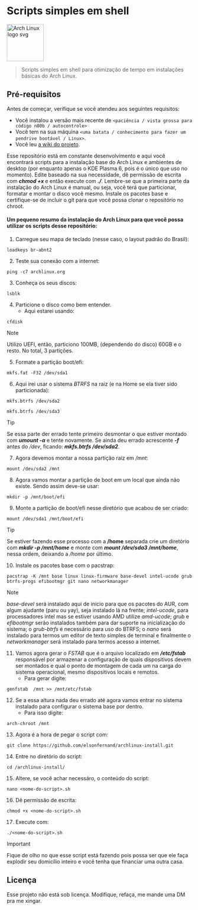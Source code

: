 # Scripts simples em shell

<img align="center" src="https://archlinux.org/static/logos/archlinux-logo-dark-scalable.518881f04ca9.svg" alt="Arch Linux logo svg" height="100">

> Scripts simples em shell para otimização de tempo em instalações básicas do Arch Linux.

## Pré-requisitos

Antes de começar, verifique se você atendeu aos seguintes requisitos:

- Você instalou a versão mais recente de `<paciência / vista grossa para código n00b / autocontrole>`
- Você tem na sua máquina `<uma batata / conhecimento para fazer um pendrive bootável / Linux>`.
- Você leu <a href="https://wiki.archlinux.org/title/Installation_guide" target="blank">a wiki do projeto</a>.

Esse repositório está em constante desenvolvimento e aqui você encontrará scripts para a instalação base do Arch Linux e ambientes de desktop (por enquanto apenas o KDE Plasma 6, pois é o único que uso no momento). Edite baseado na sua necessidade, dê permissão de escrita com ***chmod +x <nome-do-script>*** e então execute com ***./<nome-do-script>***. Lembre-se que a primeira parte da instalação do Arch Linux é manual, ou seja, você terá que particionar, formatar e montar o disco você mesmo. Instale os pacotes base e certifique-se de incluir o git para que você possa clonar o repositório no chroot.

#### Um pequeno resumo da instalação do Arch Linux para que você possa utilizar os scripts desse repositório:

1. Carregue seu mapa de teclado (nesse caso, o layout padrão do Brasil):
```
loadkeys br-abnt2
```
2. Teste sua conexão com a internet:
```
ping -c7 archlinux.org
```
3. Conheça os seus discos:
```
lsblk
```
4. Particione o disco como bem entender.
   - Aqui estarei usando:
```
cfdisk
```
> [!NOTE]
> Utilizo UEFI, então, particiono 100MB, (dependendo do disco) 60GB e o resto. No total, 3 partições. 
5. Formate a partição boot/efi:
```
mkfs.fat -F32 /dev/sda1
```
6. Aqui irei usar o sistema *BTRFS* na raiz (e na Home se ela tiver sido particionada):
```
mkfs.btrfs /dev/sda2
```
```
mkfs.btrfs /dev/sda3
```
> [!TIP]
> Se essa parte der errado tente primeiro desmontar o que estiver montado com ***umount -a*** e tente novamente. Se ainda deu errado acrescente ***-f*** antes do */dev*, ficando: ***mkfs.btrfs /dev/sda2***.
7. Agora devemos montar a nossa partição raiz em */mnt*:
```
mount /dev/sda2 /mnt
```
8. Agora vamos montar a partição de boot em um local que ainda não existe. Sendo assim deve-se usar:
```
mkdir -p /mnt/boot/efi
```
9. Monte a partição de boot/efi nesse diretório que acabou de ser criado:
```
mount /dev/sda1 /mnt/boot/efi
```
> [!TIP]
> Se estiver fazendo esse processo com a **/home** separada crie um diretório com ***mkdir -p /mnt/home*** e monte com ***mount /dev/sda3 /mnt/home***, nessa ordem, deixando a */home* por último.
10. Instale os pacotes base com o pacstrap:
```
pacstrap -K /mnt base linux linux-firmware base-devel intel-ucode grub btrfs-progs efibootmgr git nano networkmanager
```
> [!NOTE]
> *base-devel* será instalado aqui de início para que os pacotes do AUR, com algum ajudante (paru ou yay), seja instalado lá na frente; *intel-ucode*, para processadores intel mas se estiver usando AMD utilize *amd-ucode*; *grub* e *efibootmgr* serão instalados também para dar suporte na inicialização do sistema; o *grub-btrfs* é necessário para uso do BTRFS; o *nano* será instalado para termos um editor de texto simples de terminal e finalmente o *networkmanager* será instalado para termos acesso a internet.
11. Vamos agora gerar o *FSTAB* que é o arquivo localizado em ***/etc/fstab*** responsável por armazenar a configuração de quais dispositivos devem ser montados e qual o ponto de montagem de cada um na carga do sistema operacional, mesmo dispositivos locais e remotos. 
    - Para gerar digite:
```
genfstab  /mnt >> /mnt/etc/fstab
```
12. Se a essa altura nada deu errado até agora vamos entrar no sistema instalado para configurar o sistema base por dentro.
    - Para isso digite:
```
arch-chroot /mnt
```
13. Agora é a hora de pegar o script com:
```
git clone https://github.com/elsonfernand/archlinux-install.git
```
14. Entre no diretório do script:
```
cd /archlinux-install/
```
15. Altere, se você achar necessáro, o conteúdo do script:
```
nano <nome-do-script>.sh
```
16. Dê permissão de escrita:
```
chmod +x <nome-do-script>.sh
```
17. Execute com:
```
./<nome-do-script>.sh
```
> [!IMPORTANT]
> Fique de olho no que esse script está fazendo pois possa ser que ele faça explodir seu domicílio inteiro e você tenha que financiar uma outra casa.

## Licença

Esse projeto não está sob licença. Modifique, refaça, me mande uma DM pra me xingar.
